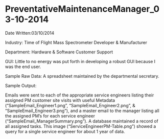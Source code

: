 # PreventativeMaintenanceManager_03-10-2014

Date Written:03/10/2014

Industry: Time of Flight Mass Spectrometer Developer & Manufacturer

Department: Hardware & Software Customer Support

GUI: Little to no energy was put forth in developing a robust GUI because I was the end user.

Sample Raw Data: A spreadsheet maintained by the departmental secretary.

Sample Output:

Emails were sent to each of the appropriate service engineers listing their assigned PM customer site visits with useful Metadata (“SampleEmail_Engineer1.png”, “SampleEmail_Engineer2.png”, & “SampleEmail_Engineer3.png”), and a master email to the manager listing all the assigned PM’s for each service engineer (“SampleEmail_ManagerSummary.png”).  A database maintained a record of all assigned tasks.  This image (“ServiceEngineerPM-Table.png”) showed a query for a single service engineer for about 1 year of data. 
